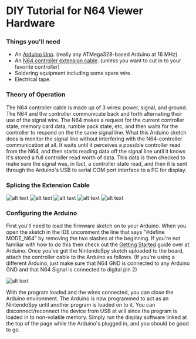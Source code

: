 DIY Tutorial for N64 Viewer Hardware
======

### Things you'll need
* An [Arduino Uno](http://arduino.cc/en/Main/ArduinoBoardUno). (really any ATMega328-based Arduino at 16 MHz)
* An [N64 controller extension cable](http://www.amazon.com/s/?field-keywords=n64%20extension%20cable). (unless you want to cut in to your favorite controller)
* Soldering equipment including some spare wire.
* Electrical tape.

### Theory of Operation

The N64 controller cable is made up of 3 wires: power, signal, and ground.  The N64 and the controller communicate back and forth alternating their use of
the signal wire.  The N64 makes a request for the current controller state, memory card data, rumble pack state, etc, and then waits for the controller to respond
on the the same signal line.  What this Arduino sketch does is monitor the signal line without interfering with the N64-controller communication at all.  It
waits until it perceives a possible controller read from the N64, and then starts reading data off the signal line until it knows it's stored a full controller
read worth of data.  This data is then checked to make sure the signal was, in fact, a controller state read, and then it is sent through the Arduino's
USB to serial COM port interface to a PC for display.

### Splicing the Extension Cable

![alt text](https://github.com/jeremyaburns/NintendoSpy/raw/master/docs/tutorial-images/cut.jpg "")
![alt text](https://github.com/jeremyaburns/NintendoSpy/raw/master/docs/tutorial-images/stripped.jpg "")
![alt text](https://github.com/jeremyaburns/NintendoSpy/raw/master/docs/tutorial-images/solder.jpg "")
![alt text](https://github.com/jeremyaburns/NintendoSpy/raw/master/docs/tutorial-images/spliced.jpg "")
![alt text](https://github.com/jeremyaburns/NintendoSpy/raw/master/docs/tutorial-images/tapedup.jpg "")

### Configuring the Arduino

First you'll need to load the firmware sketch on to your Arduino.  When you open the sketch in the IDE uncomment the line that says "#define MODE_N64" by
removing the two slashes at the beginning. If you're not familiar with how to do this then check out the [Getting Started](http://arduino.cc/en/Guide/HomePage) guide over at Arduino.
Once you've got the NintendoSpy sketch uploaded to the board, attach the controller cable to the Arduino as follows.  (If you're using a different
Arduino, just make sure that N64 GND is connected to any Arduino GND and that N64 Signal is connected to digital pin 2)

![alt text](https://github.com/jeremyaburns/NintendoSpy/raw/master/docs/tutorial-images/wiring-n64.jpg "")

With the program loaded and the wires connected, you can close the Arduino environment. The Arduino is now programmed to act as an NintendoSpy
until another program is loaded on to it.  You can disconnect/reconnect the device from USB at will since the program is loaded in to non-volatile
memory.  Simply run the display software linked at the top of the page while the Arduino's plugged in, and you should be good to go.
